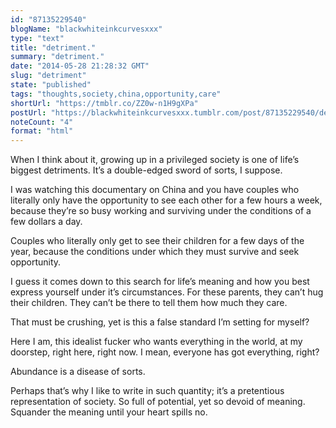 ```yaml
---
id: "87135229540"
blogName: "blackwhiteinkcurvesxxx"
type: "text"
title: "detriment."
summary: "detriment."
date: "2014-05-28 21:28:32 GMT"
slug: "detriment"
state: "published"
tags: "thoughts,society,china,opportunity,care"
shortUrl: "https://tmblr.co/ZZ0w-n1H9gXPa"
postUrl: "https://blackwhiteinkcurvesxxx.tumblr.com/post/87135229540/detriment"
noteCount: "4"
format: "html"
---
```


When I think about it, growing up in a privileged society is one of life’s biggest detriments. It’s a double-edged sword of sorts, I suppose. 

I was watching this documentary on China and you have couples who literally only have the opportunity to see each other for a few hours a week, because they’re so busy working and surviving under the conditions of a few dollars a day.

Couples who literally only get to see their children for a few days of the year, because the conditions under which they must survive and seek opportunity.

I guess it comes down to this search for life’s meaning and how you best express yourself under it’s circumstances. For these parents, they can’t hug their children. They can’t be there to tell them how much they care.

That must be crushing, yet is this a false standard I’m setting for myself? 

Here I am, this idealist fucker who wants everything in the world, at my doorstep, right here, right now. I mean, everyone has got everything, right? 

Abundance is a disease of sorts.

Perhaps that’s why I like to write in such quantity; it’s a pretentious representation of society. So full of potential, yet so devoid of meaning. Squander the meaning until your heart spills no.